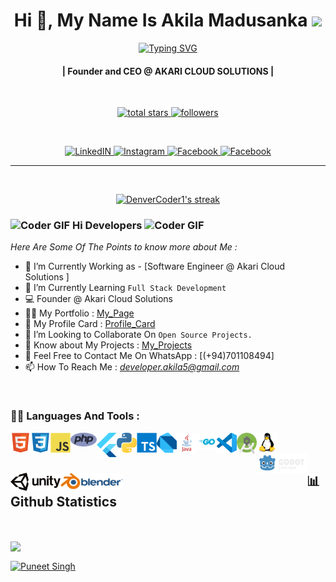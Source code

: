 <!-- First Main Heading -->
<h1 align="center"> Hi 👋, My Name Is Akila Madusanka <img src="https://fonts.gstatic.com/s/e/notoemoji/latest/1f60e/512.gif" width="28"/> </h1>

<!-- Typing SVG -->
<p align="center">
  <a href="https://git.io/typing-svg"><img src="https://readme-typing-svg.herokuapp.com?font=Fira+Code&pause=100&center=true&width=435&lines=Software+engineer;Network+engineer;Computer+programmer;Web+administrator;Game+Developer" alt="Typing SVG" /></a>
</p>

<!-- Brief Text About Myself -->
<h4 align="center"> | Founder and CEO @ AKARI CLOUD SOLUTIONS |</h4>

</br>

<p align="center">
 <a href="https://github.com/akilama471?tab=repositories&sort=stargazers">
    <img alt="total stars" title="Total stars on GitHub" src="https://custom-icon-badges.demolab.com/github/stars/DenverCoder1?color=55960c&style=for-the-badge&labelColor=488207&logo=star"/>
  </a>
  <a href="https://github.com/akilama471?tab=followers">
    <img alt="followers" title="Follow me on Github" src="https://custom-icon-badges.demolab.com/github/followers/DenverCoder1?color=236ad3&labelColor=1155ba&style=for-the-badge&logo=person-add&label=Follow&logoColor=white"/>
  </a>

</p>

</br>

<p align="center">
  <a href="https://www.linkedin.com/in/akilamadusanka1/" title="LinkedIN">
  <img alt="LinkedIN" height="48px" src="https://img.icons8.com/color/48/linkedin.png" />
  </a>
<a href="https://www.instagram.com/a.madu.20/" target="blank" title="Instagram">
	<img alt="Instagram" height="48px" src="https://img.icons8.com/color/48/instagram-new--v1.png" />
</a>
<a href="https://www.facebook.com/akila.ma471/" title="Facebook">
	<img alt="Facebook" height="48px" src="https://img.icons8.com/color/48/facebook-new.png" />
</a>
<a href="https://discordapp.com/users/775019743651823646" title="Facebook">
	<img alt="Facebook" height="48px" src="https://img.icons8.com/color/48/discord-logo.png" />
</a>
</p>


***

<br />

<!-- Github Streaks Stats -->


<p align="center">
  <a href="https://github.com/DenverCoder1/github-readme-streak-stats">
    <img title="Streak Stats 🔥" alt="DenverCoder1's streak" src="https://github-readme-streak-stats.herokuapp.com?user=akilama471&theme=dark"/>
  </a>
</p>


<!-- Main Content Of The Page -->
### <img src="https://media.giphy.com/media/Veq8KumKpSCcfZ71P1/giphy.gif" alt="Coder GIF" width="23" height="23"> Hi Developers <img src="https://media.giphy.com/media/Veq8KumKpSCcfZ71P1/giphy.gif" alt="Coder GIF" width="23" height="23">

*Here Are Some Of The Points to know more about Me :* 
- 🔭 I’m Currently Working as - [Software Engineer @ Akari Cloud Solutions ]<br>
- 🌱 I’m Currently Learning `Full Stack Development` <br>
- 💻 Founder @ Akari Cloud Solutions
- 👨‍💻 My Portfolio : [My_Page](https://akilamadusanka.lk/) 
- 📱 My Profile Card : [Profile_Card](https://akilamadusanka.lk/Profile-Card/) 
- 👯 I’m Looking to Collaborate On `Open Source Projects.` <br>
- 📄 Know about My Projects : [My_Projects](https://github.com/akilama471?tab=repositories)
- 📧 Feel Free to Contact Me On WhatsApp : [(+94)701108494] <br>
- 📫 How To Reach Me : *developer.akila5@gmail.com* <br>
<br>

<!-- Languages & Tools -->
### 👨‍💻 Languages And Tools :

<img align="left" alt="HTML5" width="32px" src="https://raw.githubusercontent.com/akilama471/akilama471/main/res/html5.svg"/>
<img align="left" alt="CSS3" width="32px" src="https://raw.githubusercontent.com/akilama471/akilama471/main/res/css3.svg"/>
<img align="left" alt="JS" width="32px" src="https://raw.githubusercontent.com/akilama471/akilama471/main/res/javascript.svg"/>
<img align="left" alt="PHP" width="42px" src="https://raw.githubusercontent.com/akilama471/akilama471/main/res/php.svg"/>
<img align="left" alt="FLUTTER" width="32px" src="https://raw.githubusercontent.com/akilama471/akilama471/main/res/flutter.svg"/>
<img align="left" alt="python" width="32px" src="https://raw.githubusercontent.com/akilama471/akilama471/main/res/python.svg"/>
<img align="left" alt="ts" width="32px" src="https://raw.githubusercontent.com/akilama471/akilama471/main/res/typescript.svg"/>
<img align="left" alt="dart" width="32px" src="https://raw.githubusercontent.com/akilama471/akilama471/main/res/dart1.svg"/>
<img align="left" alt="java" width="32px" src="https://raw.githubusercontent.com/akilama471/akilama471/main/res/java.svg"/>
<img align="left" alt="go" width="32px" src="https://raw.githubusercontent.com/akilama471/akilama471/main/res/golang.svg"/>
<img align="left" alt="code" width="32px" src="https://raw.githubusercontent.com/akilama471/akilama471/main/res/vscode.svg"/>
<img align="left" alt="android" width="32px" src="https://raw.githubusercontent.com/akilama471/akilama471/main/res/android.svg"/>
<img align="left" alt="linux" width="32px" src="https://raw.githubusercontent.com/akilama471/akilama471/main/res/linux.svg"/>
<img align="left" alt="godot" width="80px" src="https://raw.githubusercontent.com/akilama471/akilama471/main/res/godot.svg"/>
<img align="left" alt="unity" width="80px" src="https://raw.githubusercontent.com/akilama471/akilama471/main/res/unity.svg"/>
<img align="left" alt="blender" width="100px" src="https://raw.githubusercontent.com/akilama471/akilama471/main/res/blender.svg"/>
<br> <br>


<!-- Updated Github Stats -->
## 📊 Github Statistics
<br/>	

<!--&theme=buefy&bg_color=0D1117"/></a> -->
<a href="https://github.com/anuraghazra/github-readme-stats"><img align="center" src="https://github-readme-stats.vercel.app/api/top-langs/?username=akilama471&layout=compact&theme=react&hide_border=false" /></a>
<br /> 

<a href="https://github.com/anuraghazra/github-readme-stats"><img align="center" src="https://github-readme-stats.vercel.app/api?username=akilama471&show_icons=true&include_all_commits=true&theme=react&hide_border=false" alt="Puneet Singh" /></a>

<br /> 
